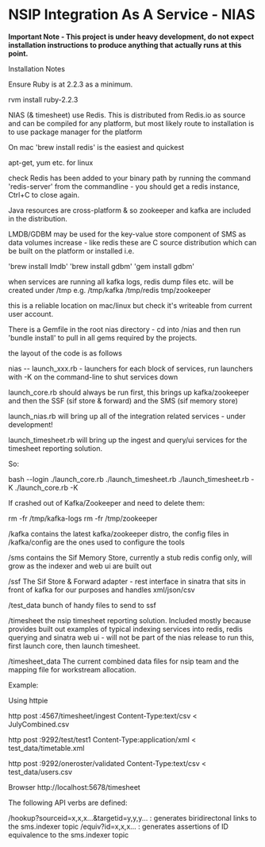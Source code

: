 
NSIP Integration As A Service - NIAS
====================================

**Important Note - This project is under heavy development, do not expect installation instructions to produce anything that actually runs at this point.**

Installation Notes

Ensure Ruby is at 2.2.3 as a minimum.

rvm install ruby-2.2.3

NIAS (& timesheet) use Redis. This is distributed from Redis.io as source and can be compiled for any platform, but most likely route to installation is to use package manager for the platform

On mac 'brew install redis' is the easiest and quickest

apt-get, yum etc. for linux

check Redis has been added to your binary path by running the command 'redis-server' from the commandline - you should get a redis instance, Ctrl+C to close again. 

Java resources are cross-platform & so zookeeper and kafka are included in the distribution.

LMDB/GDBM may be used for the key-value store component of SMS as data volumes increase - 
like redis these are  C source distribution which can be built on the platform or installed i.e.

'brew install lmdb'
'brew install gdbm'
'gem install gdbm'


when services are running all kafka logs, redis dump files etc. will be created under /tmp e.g. /tmp/kafka /tmp/redis tmp/zookeeper

this is a reliable location on mac/linux but check it's writeable from current user account.

There is a Gemfile in the root nias directory - 
cd into /nias and then run 'bundle install' to pull in all gems required by the projects. 

the layout of the code is as follows

nias
-- launch_xxx.rb - launchers for each block of services, run launchers with -K
on the command-line to shut services down

launch_core.rb should always be run first, this brings up kafka/zookeeper and then the SSF (sif store & forward) and the SMS (sif memory store)

launch_nias.rb will bring up all of the integration related services - under development!

launch_timesheet.rb will bring up the ingest and query/ui services for the timesheet reporting solution.

So:

bash --login
./launch_core.rb
./launch_timesheet.rb
./launch_timesheet.rb -K
./launch_core.rb -K

If crashed out of Kafka/Zookeeper and need to delete them:

rm -fr  /tmp/kafka-logs
rm -fr  /tmp/zookeeper





/kafka
    contains the latest kafka/zookeeper distro, the config files in /kafka/config are the ones used to configure the tools

/sms
    contains the Sif Memory Store, currently a stub redis config only, will grow as the indexer and web ui are built out

/ssf
    The Sif Store & Forward adapter - rest interface in sinatra that sits in front of kafka for our purposes and handles xml/json/csv

/test_data
    bunch of handy files to send to ssf 

/timesheet
    the nsip timesheet reporting solution. Included mostly because provides built out examples of typical indexing services into redis, redis querying and sinatra web ui - will not be part of the nias release
    to run this, first launch core, then launch timesheet.

/timesheet_data
    The current combined data files for nsip team and the mapping file for workstream allocation.  


Example:

Using httpie


http post :4567/timesheet/ingest Content-Type:text/csv < JulyCombined.csv

http post :9292/test/test1 Content-Type:application/xml < test_data/timetable.xml

http post :9292/oneroster/validated Content-Type:text/csv < test_data/users.csv

Browser http://localhost:5678/timesheet




The following API verbs are defined:

/hookup?sourceid=x,x,x...&targetid=y,y,y...   : generates biridirectonal links to the sms.indexer topic
/equiv?id=x,x,x... : generates assertions of ID equivalence to the sms.indexer topic





